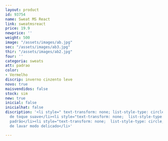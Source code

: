 ```yaml
---
layout: product
id: 93754
name: Sweat MS React
link: sweatmsreact
price: 19.9
newprice: ''
weight: 500
image: "/assets/images/ab.jpg"
sec: "/assets/images/ab3.jpg"
thir: "/assets/images/ab2.jpg"
four: ''
categoria: sweats
att: padrao
color:
- Vermelho
discrip: inverno cinzento leve
novo: true
maisvendidos: false
stock: sim
new: true
inicial: false
inicialhat: false
discription: '<li style=" text-transform: none; list-style-type: circle; ">Tecido
  de toque suave</li><li style="text-transform: none;  list-style-type: circle; ">Sweat
  padrão</li><li style="text-transform: none;  list-style-type: circle; ">Máquina
  de lavar modo delicado</li>'

---
```

